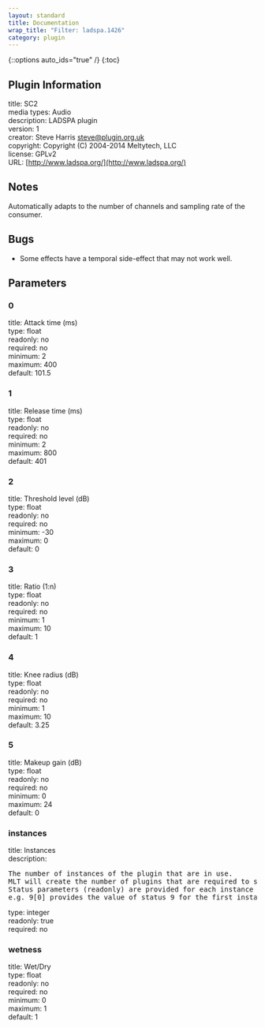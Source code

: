 ```yaml
---
layout: standard
title: Documentation
wrap_title: "Filter: ladspa.1426"
category: plugin
---
```

{::options auto_ids="true" /}
{:toc}

## Plugin Information

title: SC2  
media types:
Audio  
description: LADSPA plugin  
version: 1  
creator: Steve Harris <steve@plugin.org.uk>  
copyright: Copyright (C) 2004-2014 Meltytech, LLC  
license: GPLv2  
URL: [http://www.ladspa.org/](http://www.ladspa.org/)  

## Notes

Automatically adapts to the number of channels and sampling rate of the consumer.
## Bugs

* Some effects have a temporal side-effect that may not work well.

## Parameters

### 0

title: Attack time (ms)    
type: float  
readonly: no  
required: no  
minimum: 2  
maximum: 400  
default: 101.5  

### 1

title: Release time (ms)    
type: float  
readonly: no  
required: no  
minimum: 2  
maximum: 800  
default: 401  

### 2

title: Threshold level (dB)    
type: float  
readonly: no  
required: no  
minimum: -30  
maximum: 0  
default: 0  

### 3

title: Ratio (1:n)    
type: float  
readonly: no  
required: no  
minimum: 1  
maximum: 10  
default: 1  

### 4

title: Knee radius (dB)    
type: float  
readonly: no  
required: no  
minimum: 1  
maximum: 10  
default: 3.25  

### 5

title: Makeup gain (dB)    
type: float  
readonly: no  
required: no  
minimum: 0  
maximum: 24  
default: 0  

### instances

title: Instances    
description:
<pre>
The number of instances of the plugin that are in use.
MLT will create the number of plugins that are required to support the number of audio channels.
Status parameters (readonly) are provided for each instance and are accessed by specifying the instance number after the identifier (starting at zero).
e.g. 9[0] provides the value of status 9 for the first instance.
</pre>
type: integer  
readonly: true  
required: no  

### wetness

title: Wet/Dry    
type: float  
readonly: no  
required: no  
minimum: 0  
maximum: 1  
default: 1  

